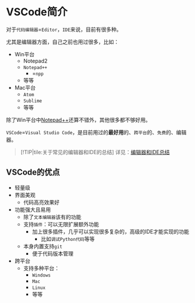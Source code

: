 # VSCode简介

对于`代码编辑器`=`Editor`，`IDE`来说，目前有很多种。

尤其是编辑器方面，自己之前也用过很多，比如：

* Win平台
  * Notepad2
  * `Notepad++`
    * =`npp`
  * 等等
* Mac平台
  * `Atom`
  * `Sublime`
  * 等等

除了Win平台中[Notepad++](https://www.crifan.com/files/doc/docbook/rec_soft_npp/release/html/rec_soft_npp.html)还算不错外，其他很多都不够好用。

`VSCode`=`Visual Studio Code`，是目前用过的**最好用**的、`跨平台`的、`免费`的、编辑器。

> [!TIP|tile:关于常见的编辑器和IDE的总结]
> 详见：[编辑器和IDE总结](http://book.crifan.org/books/editor_ide_summary/website)

## VSCode的优点

* 轻量级
* 界面美观
  * 代码高亮效果好
* 功能强大且易用
    * 除了`文本编辑器`该有的功能
    * 支持`插件`：可以无限扩展额外功能
        * 加上很多插件，几乎可以实现很多复杂的，高级的IDE才能实现的功能
            * 比如`调试Python代码`等等
    * 本身内置支持`git`
        * 便于代码版本管理
* 跨平台
  * 支持多种平台：
    * `Windows`
    * `Mac`
    * `Linux`
    * 等等
